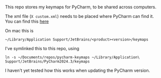 This repo stores my keymaps for PyCharm, to be shared across
computers.

The xml file (`X custom.xml`) needs to be placed where PyCharm can find it.
You can find this [here](https://www.jetbrains.com/help/pycharm/configuring-keyboard-and-mouse-shortcuts.html#custom_keymap_location)

On mac this is 
```commandline
~/Library/Application Support/JetBrains/<product><version>/keymaps
```

I've symlinked this to this repo, using 
```commandline
ln -s ~/Documents/repos/pycharm-keymaps ~/Library/Application\ Support/JetBrains/PyCharm2024.3/keymaps
```

I haven't yet tested how this works when updating the PyCharm version.
